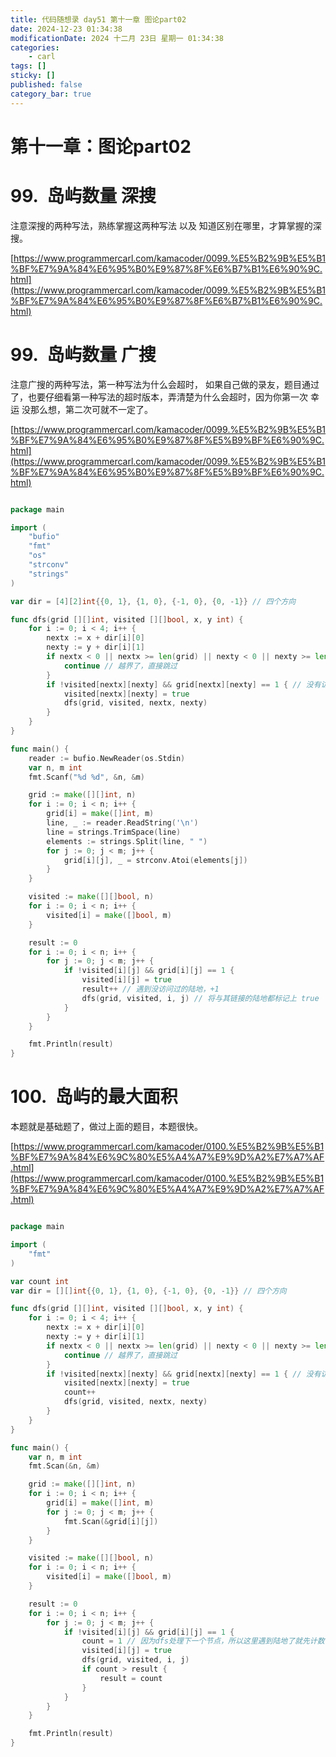 ```yaml
---
title: 代码随想录 day51 第十一章 图论part02
date: 2024-12-23 01:34:38
modificationDate: 2024 十二月 23日 星期一 01:34:38
categories: 
	- carl
tags: []
sticky: []
published: false
category_bar: true
---
```


# 第十一章：图论part02

# 99.  岛屿数量 深搜

注意深搜的两种写法，熟练掌握这两种写法 以及 知道区别在哪里，才算掌握的深搜。

[https://www.programmercarl.com/kamacoder/0099.%E5%B2%9B%E5%B1%BF%E7%9A%84%E6%95%B0%E9%87%8F%E6%B7%B1%E6%90%9C.html](https://www.programmercarl.com/kamacoder/0099.%E5%B2%9B%E5%B1%BF%E7%9A%84%E6%95%B0%E9%87%8F%E6%B7%B1%E6%90%9C.html)

# 99.  岛屿数量 广搜

注意广搜的两种写法，第一种写法为什么会超时， 如果自己做的录友，题目通过了，也要仔细看第一种写法的超时版本，弄清楚为什么会超时，因为你第一次 幸运 没那么想，第二次可就不一定了。

[https://www.programmercarl.com/kamacoder/0099.%E5%B2%9B%E5%B1%BF%E7%9A%84%E6%95%B0%E9%87%8F%E5%B9%BF%E6%90%9C.html](https://www.programmercarl.com/kamacoder/0099.%E5%B2%9B%E5%B1%BF%E7%9A%84%E6%95%B0%E9%87%8F%E5%B9%BF%E6%90%9C.html)

```go

package main

import (
    "bufio"
    "fmt"
    "os"
    "strconv"
    "strings"
)

var dir = [4][2]int{{0, 1}, {1, 0}, {-1, 0}, {0, -1}} // 四个方向

func dfs(grid [][]int, visited [][]bool, x, y int) {
    for i := 0; i < 4; i++ {
        nextx := x + dir[i][0]
        nexty := y + dir[i][1]
        if nextx < 0 || nextx >= len(grid) || nexty < 0 || nexty >= len(grid[0]) {
            continue // 越界了，直接跳过
        }
        if !visited[nextx][nexty] && grid[nextx][nexty] == 1 { // 没有访问过的 同时 是陆地的
            visited[nextx][nexty] = true
            dfs(grid, visited, nextx, nexty)
        }
    }
}

func main() {
    reader := bufio.NewReader(os.Stdin)
    var n, m int
    fmt.Scanf("%d %d", &n, &m)

    grid := make([][]int, n)
    for i := 0; i < n; i++ {
        grid[i] = make([]int, m)
        line, _ := reader.ReadString('\n')
        line = strings.TrimSpace(line)
        elements := strings.Split(line, " ")
        for j := 0; j < m; j++ {
            grid[i][j], _ = strconv.Atoi(elements[j])
        }
    }

    visited := make([][]bool, n)
    for i := 0; i < n; i++ {
        visited[i] = make([]bool, m)
    }

    result := 0
    for i := 0; i < n; i++ {
        for j := 0; j < m; j++ {
            if !visited[i][j] && grid[i][j] == 1 {
                visited[i][j] = true
                result++ // 遇到没访问过的陆地，+1
                dfs(grid, visited, i, j) // 将与其链接的陆地都标记上 true
            }
        }
    }

    fmt.Println(result)
}

```

# 100.  岛屿的最大面积

本题就是基础题了，做过上面的题目，本题很快。

[https://www.programmercarl.com/kamacoder/0100.%E5%B2%9B%E5%B1%BF%E7%9A%84%E6%9C%80%E5%A4%A7%E9%9D%A2%E7%A7%AF.html](https://www.programmercarl.com/kamacoder/0100.%E5%B2%9B%E5%B1%BF%E7%9A%84%E6%9C%80%E5%A4%A7%E9%9D%A2%E7%A7%AF.html)



```go

package main

import (
	"fmt"
)

var count int
var dir = [][]int{{0, 1}, {1, 0}, {-1, 0}, {0, -1}} // 四个方向

func dfs(grid [][]int, visited [][]bool, x, y int) {
	for i := 0; i < 4; i++ {
		nextx := x + dir[i][0]
		nexty := y + dir[i][1]
		if nextx < 0 || nextx >= len(grid) || nexty < 0 || nexty >= len(grid[0]) {
			continue // 越界了，直接跳过
		}
		if !visited[nextx][nexty] && grid[nextx][nexty] == 1 { // 没有访问过的 同时 是陆地的
			visited[nextx][nexty] = true
			count++
			dfs(grid, visited, nextx, nexty)
		}
	}
}

func main() {
	var n, m int
	fmt.Scan(&n, &m)

	grid := make([][]int, n)
	for i := 0; i < n; i++ {
		grid[i] = make([]int, m)
		for j := 0; j < m; j++ {
			fmt.Scan(&grid[i][j])
		}
	}

	visited := make([][]bool, n)
	for i := 0; i < n; i++ {
		visited[i] = make([]bool, m)
	}

	result := 0
	for i := 0; i < n; i++ {
		for j := 0; j < m; j++ {
			if !visited[i][j] && grid[i][j] == 1 {
				count = 1 // 因为dfs处理下一个节点，所以这里遇到陆地了就先计数，dfs处理接下来的相邻陆地
				visited[i][j] = true
				dfs(grid, visited, i, j)
				if count > result {
					result = count
				}
			}
		}
	}

	fmt.Println(result)
}

```
